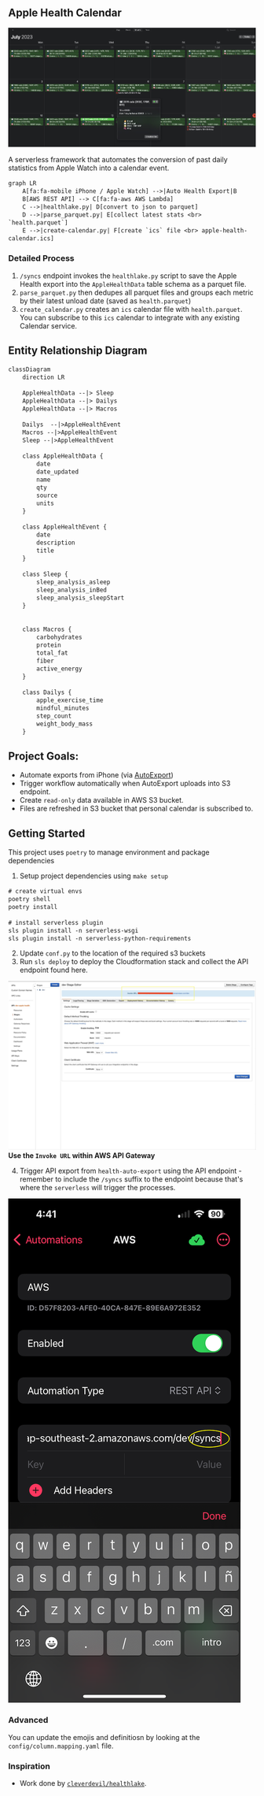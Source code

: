 ## Apple Health Calendar
![Apple Health Calendar](./images/apple-health-calendar.jpg)

A serverless framework that automates the conversion of past daily statistics from Apple Watch into a calendar event.

```mermaid
graph LR
    A[fa:fa-mobile iPhone / Apple Watch] -->|Auto Health Export|B
    B[AWS REST API] --> C[fa:fa-aws AWS Lambda]
    C -->|healthlake.py| D[convert to json to parquet]
    D -->|parse_parquet.py| E[collect latest stats <br> `health.parquet`]
    E -->|create-calendar.py| F[create `ics` file <br> apple-health-calendar.ics]
```

### Detailed Process
1. `/syncs` endpoint invokes the `healthlake.py` script to save the Apple Health export into the `AppleHealthData` table schema as a parquet file.  
2. `parse_parquet.py` then dedupes all parquet files and groups each metric by their latest unload date (saved as `health.parquet`)
3. `create_calendar.py` creates an `ics` calendar file with `health.parquet`. You can subscribe to this `ics` calendar to integrate with any existing Calendar service. 


## Entity Relationship Diagram

```mermaid
classDiagram
    direction LR

    AppleHealthData --|> Sleep
    AppleHealthData --|> Dailys
    AppleHealthData --|> Macros

    Dailys  --|>AppleHealthEvent
    Macros --|>AppleHealthEvent
    Sleep --|>AppleHealthEvent

    class AppleHealthData { 
        date
        date_updated
        name
        qty
        source
        units
    }

    class AppleHealthEvent { 
        date
        description
        title
    }

    class Sleep { 
        sleep_analysis_asleep
        sleep_analysis_inBed
        sleep_analysis_sleepStart
    }


    class Macros { 
        carbohydrates
        protein
        total_fat
        fiber
        active_energy
    }

    class Dailys { 
        apple_exercise_time
        mindful_minutes
        step_count
        weight_body_mass
    }
```
## Project Goals:
- Automate exports from iPhone (via [AutoExport](https://github.com/Lybron/health-auto-export))
- Trigger workflow automatically when AutoExport uploads into S3 endpoint.
- Create `read-only` data available in AWS S3 bucket.
- Files are refreshed in S3 bucket that personal calendar is subscribed to.

## Getting Started 
This project uses `poetry` to manage environment and package dependencies 
1. Setup project dependencies using `make setup`
```
# create virtual envs
poetry shell 
poetry install 

# install serverless plugin
sls plugin install -n serverless-wsgi 
sls plugin install -n serverless-python-requirements
```
2. Update `conf.py` to the location of the required s3 buckets 
3. Run `sls deploy` to deploy the Cloudformation stack and collect the API endpoint found here.

![AWS API Gateway](./images/api-gateway.jpg)
**Use the `Invoke URL` within AWS API Gateway**

4. Trigger API export from `health-auto-export` using the API endpoint - remember to include the `/syncs` suffix to the endpoint because that's where the `serverless` will trigger the processes.

![iOS Health Auto Export - AWS Export](./images/auto-export-ios.png)


### Advanced
You can update the emojis and definitiosn by looking at the `config/column.mapping.yaml` file. 

### Inspiration

* Work done by [`cleverdevil/healthlake`](https://github.com/cleverdevil/healthlake).